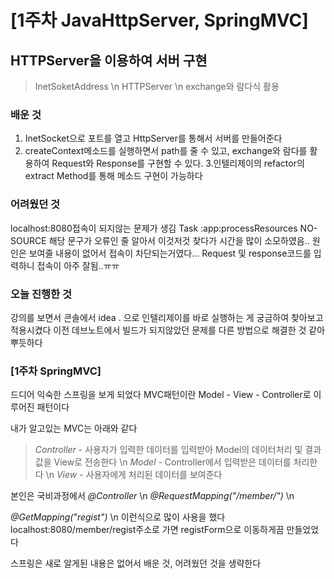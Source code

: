 # \[1주차 JavaHttpServer, SpringMVC]

## HTTPServer을 이용하여 서버 구현 

> InetSoketAddress \n
> HTTPServer \n
> exchange와 람다식 활용

### 배운 것

1. InetSocket으로 포트를 열고 HttpServer를 통해서 서버를 만들어준다 
2. createContext메소드를 실행하면서 path를 줄 수 있고, exchange와 람다를 활용하여 Request와 Response를 구현할 수 있다. 
3.인텔리제이의 refactor의 extract Method를 통해 메소드 구현이 가능하다 

### 어려웠던 것

localhost:8080접속이 되지않는 문제가 생김 
Task :app:processResources NO-SOURCE 해당 문구가 오류인 줄 알아서 이것저것 찾다가 시간을 많이 소모하였음.. 
원인은 보여줄 내용이 없어서 접속이 차단되는거였다...
Request 및 response코드를 입력하니 접속이 아주 잘됨..ㅠㅠ

### 오늘 진행한 것

강의를 보면서 콘솔에서 idea . 으로 인텔리제이를 바로 실행하는 게 궁금하여 찾아보고 적용시켰다 이전 데브노트에서 빌드가 되지않았던 문제를 다른 방법으로 해결한 것 같아 뿌듯하다

### [1주차 SpringMVC]

드디어 익숙한 스프링을 보게 되었다 
MVC패턴이란 Model - View - Controller로 이루어진 패턴이다 

내가 알고있는 MVC는 아래와 같다 
> *Controller* - 사용자가 입력한 데이터를 입력받아 Model의 데이터처리 및 결과값을 View로 전송한다 \n 
> *Model* - Controller에서 입력받은 데이터를 처리한다 \n
> *View* - 사용자에게 처리된 데이터를 보여준다

본인은 국비과정에서 
*@Controller* \n 
*@RequestMapping("/member/")* \n

*@GetMapping("regist")* \n
이런식으로 많이 사용을 했다 
localhost:8080/member/regist주소로 가면 registForm으로 이동하게끔 만들었었다

스프링은 새로 알게된 내용은 없어서 배운 것, 어려웠던 것을 생략한다